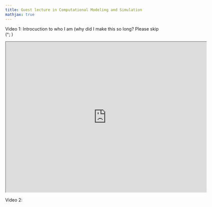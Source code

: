 ```yaml
---
title: Guest lecture in Computational Modeling and Simulation
mathjax: true
---
```


Video 1: Introcuction to who I am (why did I make this so long? Please skip (^; )

<iframe src="https://drive.google.com/file/d/1X0PoX9Hd-p8xsWjRY5f5C32h9AVBQ4K1/preview" width="640" height="480"></iframe>

Video 2:
